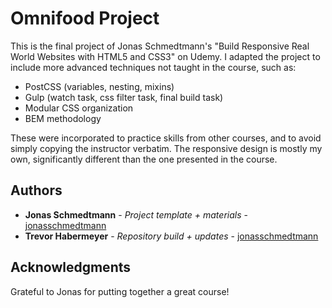 # Omnifood Project

This is the final project of Jonas Schmedtmann's "Build Responsive Real World Websites with HTML5 and CSS3" on Udemy. I adapted the project to include more advanced techniques not taught in the course, such as:

* PostCSS (variables, nesting, mixins)
* Gulp (watch task, css filter task, final build task)
* Modular CSS organization
* BEM methodology

These were incorporated to practice skills from other courses, and to avoid simply copying the instructor verbatim. The responsive design is mostly my own, significantly different than the one presented in the course.

## Authors

* **Jonas Schmedtmann** - *Project template + materials* - [jonasschmedtmann](https://github.com/jonasschmedtmann)
* **Trevor Habermeyer** - *Repository build + updates* - [jonasschmedtmann](https://github.com/jonasschmedtmann)

## Acknowledgments

Grateful to Jonas for putting together a great course!

